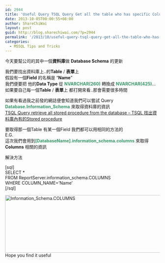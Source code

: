 ```yaml
---
id: 2944
title: 'Useful Query TSQL Query Get all the table who has specific Column name &#8211; TSQL 取得所有含有某些欄名的表單'
date: 2013-10-05T00:00:55+08:00
author: ShareChiWai
layout: post
guid: http://blog.sharechiwai.com/?p=2944
permalink: '/2013/10/useful-query-tsql-query-get-all-the-table-who-has-specific-column-name-tsql-%e5%8f%96%e5%be%97%e6%89%80%e6%9c%89%e5%90%ab%e6%9c%89%e6%9f%90%e4%ba%9b%e6%ac%84%e5%90%8d%e7%9a%84%e8%a1%a8%e5%96%ae/'
categories:
  - MSSQL Tips and Tricks
---
```

今天要幫公司的其中一個**資料庫**做 **Database Schema** 的更新

我們要找出資料庫上..的**Table** / **表單**上  
假設有一個**Field** 的名稱是 &#8220;**Name**&#8221;  
我們便要把 他的**Data Type** 從 **<span style="color: #339966;">NVARCHAR(260)</span>** 轉換成 **<span style="color: #339966;">NVARCHAR(425)</span>**&#8230;  
如果要自己每一個**Table** / **表單**上 都打開來看..那會需要很多時間

如果有看過我之前發的網誌便會知道我們可以嘗試 Query **<span style="color: #339966;">Database.Information_Schema</span>** 來取得資料庫的資訊  
<a title="TSQL Query retrieve all stored procedure from the database – TSQL 找出資料庫內有的Stored procedure" href="http://blog.sharechiwai.com/2013/10/tsql-query-ret…ored-procedure/ " target="_blank">TSQL Query retrieve all stored procedure from the database – TSQL 找出資料庫內有的Stored procedure</a>

要取得那一個Table 有某一個Field 我們都可以用相同的方法的  
E.G.  
這次我們會用到<span style="color: #339966;"><strong>[DatabaseName].information_schema.columns</strong> </span>來取得**Columns** 相關的資訊

解決方法

[sql]  
SELECT *  
FROM ReportServer.information_schema.COLUMNS  
WHERE COLUMN_NAME=&#8217;Name&#8217;  
[/sql]

[<img class="alignnone size-full wp-image-2945" alt="Information_Schema.COLUMNS" src="https://i0.wp.com/blog.sharechiwai.com/wp-content/uploads/2013/09/Information_Schema.COLUMNS.jpg?resize=625%2C187" width="625" height="187" data-recalc-dims="1" />](https://i0.wp.com/blog.sharechiwai.com/wp-content/uploads/2013/09/Information_Schema.COLUMNS.jpg)  
Hope you find it useful